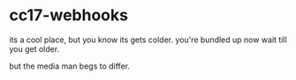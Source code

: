 # cc17-webhooks

its a cool place, but you know its gets colder. you're bundled up now wait till you get older.

but the media man begs to differ.
